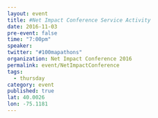 ```yaml
---
layout: event
title: #Net Impact Conference Service Activity
date: 2016-11-03
pre-event: false
time: "7:00pm"
speaker: 
twitter: "#100mapathons"
organization: Net Impact Conference 2016
permalink: event/NetImpactConference
tags: 
  - thursday
category: event
published: true
lat: 40.0026
lon: -75.1181
---
```


